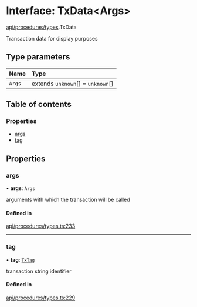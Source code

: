 # Interface: TxData\<Args\>

[api/procedures/types](../wiki/api.procedures.types).TxData

Transaction data for display purposes

## Type parameters

| Name | Type |
| :------ | :------ |
| `Args` | extends `unknown`[] = `unknown`[] |

## Table of contents

### Properties

- [args](../wiki/api.procedures.types.TxData#args)
- [tag](../wiki/api.procedures.types.TxData#tag)

## Properties

### args

• **args**: `Args`

arguments with which the transaction will be called

#### Defined in

[api/procedures/types.ts:233](https://github.com/PolymeshAssociation/polymesh-sdk/blob/9a8715021/src/api/procedures/types.ts#L233)

___

### tag

• **tag**: [`TxTag`](../wiki/generated.types#txtag)

transaction string identifier

#### Defined in

[api/procedures/types.ts:229](https://github.com/PolymeshAssociation/polymesh-sdk/blob/9a8715021/src/api/procedures/types.ts#L229)
